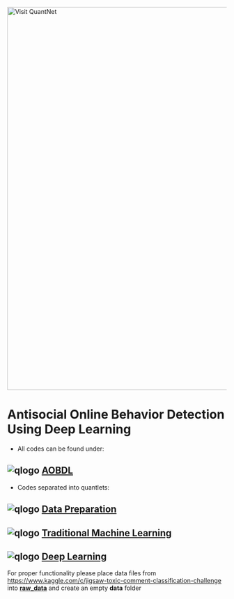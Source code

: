 [<img src="https://github.com/QuantLet/Styleguide-and-FAQ/blob/master/pictures/banner.png" width="880" alt="Visit QuantNet">](http://quantlet.de/index.php?p=info)
# Antisocial Online Behavior Detection Using Deep Learning

- All codes can be found under:
## ![qlogo](http://quantnet.wiwi.hu-berlin.de/graphics/quantlogo.png) **[AOBDL](codes)**

- Codes separated into quantlets: 
## ![qlogo](http://quantnet.wiwi.hu-berlin.de/graphics/quantlogo.png) **[Data Preparation](AOBDL_data_preparation)**
## ![qlogo](http://quantnet.wiwi.hu-berlin.de/graphics/quantlogo.png) **[Traditional Machine Learning](AOBDL_TML)**
## ![qlogo](http://quantnet.wiwi.hu-berlin.de/graphics/quantlogo.png) **[Deep Learning](AOBDL_DL)**

For proper functionality please place data files from https://www.kaggle.com/c/jigsaw-toxic-comment-classification-challenge
into **[raw_data](raw_data)** and create an empty **data** folder

